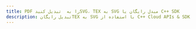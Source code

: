 ---title: PDF را به  تبدیل کنیدSVG، TEX به SVG مبدل رایگان یا C++ SDKdescription: تبدیل رایگانTEX به SVG با استفاده از C++ Cloud APIs & SDK همچنین اسناد PDF را در Cloud ایجاد، ویرایش و رندر کنید.---